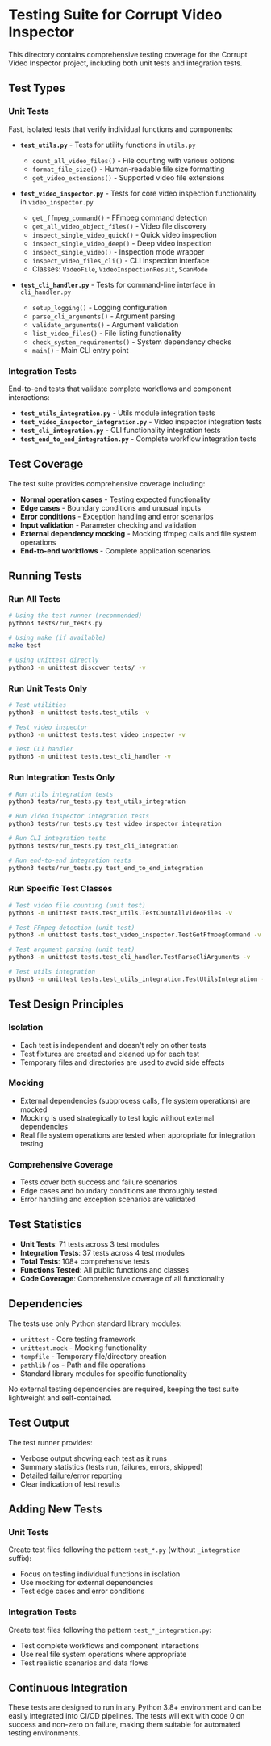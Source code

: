 # Testing Suite for Corrupt Video Inspector

This directory contains comprehensive testing coverage for the Corrupt Video Inspector project, including both unit tests and integration tests.

## Test Types

### Unit Tests
Fast, isolated tests that verify individual functions and components:

- **`test_utils.py`** - Tests for utility functions in `utils.py`
  - `count_all_video_files()` - File counting with various options
  - `format_file_size()` - Human-readable file size formatting
  - `get_video_extensions()` - Supported video file extensions

- **`test_video_inspector.py`** - Tests for core video inspection functionality in `video_inspector.py`
  - `get_ffmpeg_command()` - FFmpeg command detection
  - `get_all_video_object_files()` - Video file discovery
  - `inspect_single_video_quick()` - Quick video inspection
  - `inspect_single_video_deep()` - Deep video inspection
  - `inspect_single_video()` - Inspection mode wrapper
  - `inspect_video_files_cli()` - CLI inspection interface
  - Classes: `VideoFile`, `VideoInspectionResult`, `ScanMode`

- **`test_cli_handler.py`** - Tests for command-line interface in `cli_handler.py`
  - `setup_logging()` - Logging configuration
  - `parse_cli_arguments()` - Argument parsing
  - `validate_arguments()` - Argument validation
  - `list_video_files()` - File listing functionality
  - `check_system_requirements()` - System dependency checks
  - `main()` - Main CLI entry point

### Integration Tests
End-to-end tests that validate complete workflows and component interactions:

- **`test_utils_integration.py`** - Utils module integration tests
- **`test_video_inspector_integration.py`** - Video inspector integration tests
- **`test_cli_integration.py`** - CLI functionality integration tests
- **`test_end_to_end_integration.py`** - Complete workflow integration tests

## Test Coverage

The test suite provides comprehensive coverage including:

- **Normal operation cases** - Testing expected functionality
- **Edge cases** - Boundary conditions and unusual inputs
- **Error conditions** - Exception handling and error scenarios
- **Input validation** - Parameter checking and validation
- **External dependency mocking** - Mocking ffmpeg calls and file system operations
- **End-to-end workflows** - Complete application scenarios

## Running Tests

### Run All Tests
```bash
# Using the test runner (recommended)
python3 tests/run_tests.py

# Using make (if available)
make test

# Using unittest directly
python3 -m unittest discover tests/ -v
```

### Run Unit Tests Only
```bash
# Test utilities
python3 -m unittest tests.test_utils -v

# Test video inspector
python3 -m unittest tests.test_video_inspector -v

# Test CLI handler
python3 -m unittest tests.test_cli_handler -v
```

### Run Integration Tests Only
```bash
# Run utils integration tests
python3 tests/run_tests.py test_utils_integration

# Run video inspector integration tests
python3 tests/run_tests.py test_video_inspector_integration

# Run CLI integration tests
python3 tests/run_tests.py test_cli_integration

# Run end-to-end integration tests
python3 tests/run_tests.py test_end_to_end_integration
```

### Run Specific Test Classes
```bash
# Test video file counting (unit test)
python3 -m unittest tests.test_utils.TestCountAllVideoFiles -v

# Test FFmpeg detection (unit test)
python3 -m unittest tests.test_video_inspector.TestGetFfmpegCommand -v

# Test argument parsing (unit test)
python3 -m unittest tests.test_cli_handler.TestParseCliArguments -v

# Test utils integration
python3 -m unittest tests.test_utils_integration.TestUtilsIntegration -v
```

## Test Design Principles

### Isolation
- Each test is independent and doesn't rely on other tests
- Test fixtures are created and cleaned up for each test
- Temporary files and directories are used to avoid side effects

### Mocking
- External dependencies (subprocess calls, file system operations) are mocked
- Mocking is used strategically to test logic without external dependencies
- Real file system operations are tested when appropriate for integration testing

### Comprehensive Coverage
- Tests cover both success and failure scenarios
- Edge cases and boundary conditions are thoroughly tested
- Error handling and exception scenarios are validated

## Test Statistics

- **Unit Tests**: 71 tests across 3 test modules
- **Integration Tests**: 37 tests across 4 test modules
- **Total Tests**: 108+ comprehensive tests
- **Functions Tested**: All public functions and classes
- **Code Coverage**: Comprehensive coverage of all functionality

## Dependencies

The tests use only Python standard library modules:
- `unittest` - Core testing framework
- `unittest.mock` - Mocking functionality
- `tempfile` - Temporary file/directory creation
- `pathlib` / `os` - Path and file operations
- Standard library modules for specific functionality

No external testing dependencies are required, keeping the test suite lightweight and self-contained.

## Test Output

The test runner provides:
- Verbose output showing each test as it runs
- Summary statistics (tests run, failures, errors, skipped)
- Detailed failure/error reporting
- Clear indication of test results

## Adding New Tests

### Unit Tests
Create test files following the pattern `test_*.py` (without `_integration` suffix):
- Focus on testing individual functions in isolation
- Use mocking for external dependencies
- Test edge cases and error conditions

### Integration Tests
Create test files following the pattern `test_*_integration.py`:
- Test complete workflows and component interactions
- Use real file system operations where appropriate
- Test realistic scenarios and data flows

## Continuous Integration

These tests are designed to run in any Python 3.8+ environment and can be easily integrated into CI/CD pipelines. The tests will exit with code 0 on success and non-zero on failure, making them suitable for automated testing environments.
